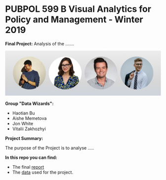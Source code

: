 # PUBPOL 599 B Visual Analytics for Policy and Management - Winter 2019

**Final Project:** Analysis of the .......

![Image of Group](https://raw.githubusercontent.com/karllovepolicy/Data_Visual_Final_Tutorial/master/GroupPhoto.png)

**Group "Data Wizards":**
* Haotian Bu
* Aishe Memetova
* Jon White
* Vitalii Zakhozhyi

**Project Summary:**

The purpose of the Project is to analyse .....

**In this repo you can find:**

* The final [report](https://htmlpreview.github.io/?https://github.com/karllovepolicy/Data_Visual_Final_Tutorial/blob/master/Final_Tutorial.html)
* The [data](https://raw.githubusercontent.com/karllovepolicy/Data_Visual_Final_Tutorial/master/FinalData.csv) used for the project.
